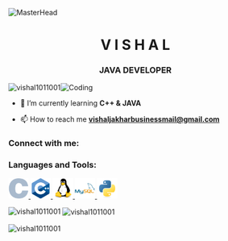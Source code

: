 ![MasterHead](https://miro.medium.com/v2/resize:fit:1280/0*-u0b7K0Q6zfBcQqT.gif)
<h1 align="center">V I S H A L</h1>
<h3 align="center">JAVA DEVELOPER</h3>
<img align="right" alt="Coding" width="400" src="https://media.tenor.com/psQzFHIko4MAAAAd/study-anime.gif">

<p align="left"> <img src="https://komarev.com/ghpvc/?username=vishal1011001&label=Profile%20views&color=0e75b6&style=flat" alt="vishal1011001" /> </p>

- 🌱 I’m currently learning **C++ & JAVA**

- 📫 How to reach me **vishaljakharbusinessmail@gmail.com**

<h3 align="left">Connect with me:</h3>
<p align="left">
</p>

<h3 align="left">Languages and Tools:</h3>
<p align="left"> <a href="https://www.cprogramming.com/" target="_blank" rel="noreferrer"> <img src="https://raw.githubusercontent.com/devicons/devicon/master/icons/c/c-original.svg" alt="c" width="40" height="40"/> </a> <a href="https://www.w3schools.com/cpp/" target="_blank" rel="noreferrer"> <img src="https://raw.githubusercontent.com/devicons/devicon/master/icons/cplusplus/cplusplus-original.svg" alt="cplusplus" width="40" height="40"/> </a> <a href="https://www.linux.org/" target="_blank" rel="noreferrer"> <img src="https://raw.githubusercontent.com/devicons/devicon/master/icons/linux/linux-original.svg" alt="linux" width="40" height="40"/> </a> <a href="https://www.mysql.com/" target="_blank" rel="noreferrer"> <img src="https://raw.githubusercontent.com/devicons/devicon/master/icons/mysql/mysql-original-wordmark.svg" alt="mysql" width="40" height="40"/> </a> <a href="https://www.python.org" target="_blank" rel="noreferrer"> <img src="https://raw.githubusercontent.com/devicons/devicon/master/icons/python/python-original.svg" alt="python" width="40" height="40"/> </a> </p>

<p><img align="left" src="https://github-readme-stats.vercel.app/api/top-langs?username=vishal1011001&show_icons=true&locale=en&layout=compact" alt="vishal1011001" /></p>

<p>&nbsp;<img align="center" src="https://github-readme-stats.vercel.app/api?username=vishal1011001&show_icons=true&locale=en" alt="vishal1011001" /></p>

<p><img align="center" src="https://github-readme-streak-stats.herokuapp.com/?user=vishal1011001&" alt="vishal1011001" /></p>

